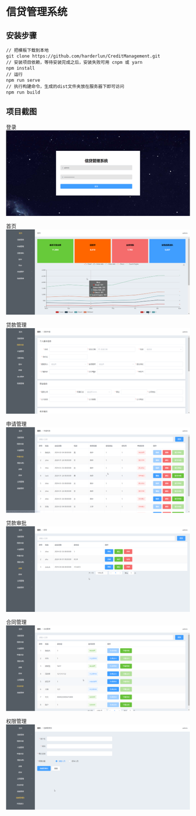 # 信贷管理系统

## 安装步骤

```
// 把模板下载到本地
git clone https://github.com/harderlun/CreditManagement.git
// 安装项目依赖，等待安装完成之后，安装失败可用 cnpm 或 yarn
npm install
// 运行
npm run serve
// 执行构建命令，生成的dist文件夹放在服务器下即可访问
npm run build
```

## 项目截图

登录
![image-20240404114607478](https://github.com/harderlun/CreditManagement/blob/master/public/screenshots/image-20240404114607478.png?raw=true)

首页
![image-20240404120348964](https://raw.githubusercontent.com/harderlun/CreditManagement/master/public/screenshots/image-20240404120348964.png)

贷款管理
![image-20240404120407043](https://raw.githubusercontent.com/harderlun/CreditManagement/master/public/screenshots/image-20240404120407043.png)

申请管理
![image-20240404120422179](https://raw.githubusercontent.com/harderlun/CreditManagement/master/public/screenshots/image-20240404120422179.png)

贷款审批
![image-20240404120443273](https://raw.githubusercontent.com/harderlun/CreditManagement/master/public/screenshots/image-20240404120443273.png)

合同管理
![image-20240404120457811](https://raw.githubusercontent.com/harderlun/CreditManagement/master/public/screenshots/image-20240404120457811.png)

权限管理
![image-20240404120513681](https://raw.githubusercontent.com/harderlun/CreditManagement/master/public/screenshots/image-20240404120513681.png)
